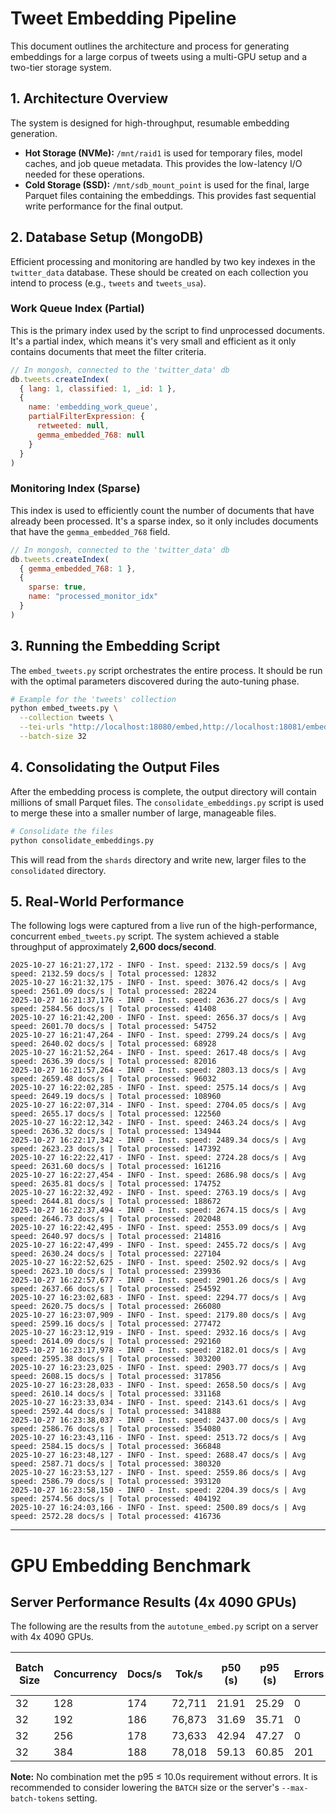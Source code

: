 # Tweet Embedding Pipeline

This document outlines the architecture and process for generating embeddings for a large corpus of tweets using a multi-GPU setup and a two-tier storage system.

## 1. Architecture Overview

The system is designed for high-throughput, resumable embedding generation.

- **Hot Storage (NVMe):** `/mnt/raid1` is used for temporary files, model caches, and job queue metadata. This provides the low-latency I/O needed for these operations.
- **Cold Storage (SSD):** `/mnt/sdb_mount_point` is used for the final, large Parquet files containing the embeddings. This provides fast sequential write performance for the final output.

## 2. Database Setup (MongoDB)

Efficient processing and monitoring are handled by two key indexes in the `twitter_data` database. These should be created on each collection you intend to process (e.g., `tweets` and `tweets_usa`).

### Work Queue Index (Partial)

This is the primary index used by the script to find unprocessed documents. It's a partial index, which means it's very small and efficient as it only contains documents that meet the filter criteria.

```javascript
// In mongosh, connected to the 'twitter_data' db
db.tweets.createIndex(
  { lang: 1, classified: 1, _id: 1 },
  {
    name: 'embedding_work_queue',
    partialFilterExpression: {
      retweeted: null,
      gemma_embedded_768: null
    }
  }
)
```

### Monitoring Index (Sparse)

This index is used to efficiently count the number of documents that have already been processed. It's a sparse index, so it only includes documents that have the `gemma_embedded_768` field.

```javascript
// In mongosh, connected to the 'twitter_data' db
db.tweets.createIndex(
  { gemma_embedded_768: 1 },
  {
    sparse: true,
    name: "processed_monitor_idx"
  }
)
```

## 3. Running the Embedding Script

The `embed_tweets.py` script orchestrates the entire process. It should be run with the optimal parameters discovered during the auto-tuning phase.

```bash
# Example for the 'tweets' collection
python embed_tweets.py \
  --collection tweets \
  --tei-urls "http://localhost:18080/embed,http://localhost:18081/embed,http://localhost:18082/embed,http://localhost:18083/embed" \
  --batch-size 32
```

## 4. Consolidating the Output Files

After the embedding process is complete, the output directory will contain millions of small Parquet files. The `consolidate_embeddings.py` script is used to merge these into a smaller number of large, manageable files.

```bash
# Consolidate the files
python consolidate_embeddings.py
```

This will read from the `shards` directory and write new, larger files to the `consolidated` directory.

## 5. Real-World Performance

The following logs were captured from a live run of the high-performance, concurrent `embed_tweets.py` script. The system achieved a stable throughput of approximately **2,600 docs/second**.

```
2025-10-27 16:21:27,172 - INFO - Inst. speed: 2132.59 docs/s | Avg speed: 2132.59 docs/s | Total processed: 12832
2025-10-27 16:21:32,175 - INFO - Inst. speed: 3076.42 docs/s | Avg speed: 2561.09 docs/s | Total processed: 28224
2025-10-27 16:21:37,176 - INFO - Inst. speed: 2636.27 docs/s | Avg speed: 2584.56 docs/s | Total processed: 41408
2025-10-27 16:21:42,200 - INFO - Inst. speed: 2656.37 docs/s | Avg speed: 2601.70 docs/s | Total processed: 54752
2025-10-27 16:21:47,264 - INFO - Inst. speed: 2799.24 docs/s | Avg speed: 2640.02 docs/s | Total processed: 68928
2025-10-27 16:21:52,264 - INFO - Inst. speed: 2617.48 docs/s | Avg speed: 2636.39 docs/s | Total processed: 82016
2025-10-27 16:21:57,264 - INFO - Inst. speed: 2803.13 docs/s | Avg speed: 2659.48 docs/s | Total processed: 96032
2025-10-27 16:22:02,285 - INFO - Inst. speed: 2575.14 docs/s | Avg speed: 2649.19 docs/s | Total processed: 108960
2025-10-27 16:22:07,314 - INFO - Inst. speed: 2704.05 docs/s | Avg speed: 2655.17 docs/s | Total processed: 122560
2025-10-27 16:22:12,342 - INFO - Inst. speed: 2463.24 docs/s | Avg speed: 2636.32 docs/s | Total processed: 134944
2025-10-27 16:22:17,342 - INFO - Inst. speed: 2489.34 docs/s | Avg speed: 2623.23 docs/s | Total processed: 147392
2025-10-27 16:22:22,417 - INFO - Inst. speed: 2724.28 docs/s | Avg speed: 2631.60 docs/s | Total processed: 161216
2025-10-27 16:22:27,454 - INFO - Inst. speed: 2686.98 docs/s | Avg speed: 2635.81 docs/s | Total processed: 174752
2025-10-27 16:22:32,492 - INFO - Inst. speed: 2763.19 docs/s | Avg speed: 2644.81 docs/s | Total processed: 188672
2025-10-27 16:22:37,494 - INFO - Inst. speed: 2674.15 docs/s | Avg speed: 2646.73 docs/s | Total processed: 202048
2025-10-27 16:22:42,495 - INFO - Inst. speed: 2553.09 docs/s | Avg speed: 2640.97 docs/s | Total processed: 214816
2025-10-27 16:22:47,499 - INFO - Inst. speed: 2455.72 docs/s | Avg speed: 2630.24 docs/s | Total processed: 227104
2025-10-27 16:22:52,625 - INFO - Inst. speed: 2502.92 docs/s | Avg speed: 2623.10 docs/s | Total processed: 239936
2025-10-27 16:22:57,677 - INFO - Inst. speed: 2901.26 docs/s | Avg speed: 2637.66 docs/s | Total processed: 254592
2025-10-27 16:23:02,683 - INFO - Inst. speed: 2294.77 docs/s | Avg speed: 2620.75 docs/s | Total processed: 266080
2025-10-27 16:23:07,909 - INFO - Inst. speed: 2179.80 docs/s | Avg speed: 2599.16 docs/s | Total processed: 277472
2025-10-27 16:23:12,919 - INFO - Inst. speed: 2932.16 docs/s | Avg speed: 2614.09 docs/s | Total processed: 292160
2025-10-27 16:23:17,978 - INFO - Inst. speed: 2182.01 docs/s | Avg speed: 2595.38 docs/s | Total processed: 303200
2025-10-27 16:23:23,025 - INFO - Inst. speed: 2903.77 docs/s | Avg speed: 2608.15 docs/s | Total processed: 317856
2025-10-27 16:23:28,033 - INFO - Inst. speed: 2658.50 docs/s | Avg speed: 2610.14 docs/s | Total processed: 331168
2025-10-27 16:23:33,034 - INFO - Inst. speed: 2143.61 docs/s | Avg speed: 2592.44 docs/s | Total processed: 341888
2025-10-27 16:23:38,037 - INFO - Inst. speed: 2437.00 docs/s | Avg speed: 2586.76 docs/s | Total processed: 354080
2025-10-27 16:23:43,116 - INFO - Inst. speed: 2513.72 docs/s | Avg speed: 2584.15 docs/s | Total processed: 366848
2025-10-27 16:23:48,127 - INFO - Inst. speed: 2688.47 docs/s | Avg speed: 2587.71 docs/s | Total processed: 380320
2025-10-27 16:23:53,127 - INFO - Inst. speed: 2559.86 docs/s | Avg speed: 2586.79 docs/s | Total processed: 393120
2025-10-27 16:23:58,150 - INFO - Inst. speed: 2204.39 docs/s | Avg speed: 2574.56 docs/s | Total processed: 404192
2025-10-27 16:24:03,166 - INFO - Inst. speed: 2500.89 docs/s | Avg speed: 2572.28 docs/s | Total processed: 416736
```

---

# GPU Embedding Benchmark

## Server Performance Results (4x 4090 GPUs)

The following are the results from the `autotune_embed.py` script on a server with 4x 4090 GPUs.

| Batch Size | Concurrency | Docs/s | Tok/s  | p50 (s) | p95 (s) | Errors | Total Time (s) |
|------------|-------------|--------|--------|---------|---------|--------|----------------|
| 32         | 128         | 174    | 72,711 | 21.91   | 25.29   | 0      | 88.39          |
| 32         | 192         | 186    | 76,873 | 31.69   | 35.71   | 0      | 107.70         |
| 32         | 256         | 178    | 73,633 | 42.94   | 47.27   | 0      | 112.20         |
| 32         | 384         | 188    | 78,018 | 59.13   | 60.85   | 201    | 106.36         |

**Note:** No combination met the p95 ≤ 10.0s requirement without errors. It is recommended to consider lowering the `BATCH` size or the server's `--max-batch-tokens` setting.

